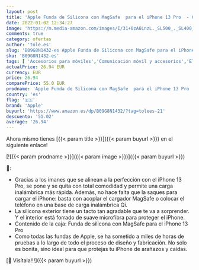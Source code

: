 ```yaml
---
layout: post
title: 'Apple Funda de Silicona con MagSafe  para el iPhone 13 Pro  - Caléndula'
date: 2022-01-02 12:34:27
image: 'https://m.media-amazon.com/images/I/31+0zA6LnzL._SL500_._SL400_.jpg'
comments: true
category: ofertas
author: 'tole.es'
slug: 'B09G8N1432-es Apple Funda de Silicona con MagSafe para el iPhone 13 Pro...'
sku: 'B09G8N1432-es'
tags: [ 'Accesorios para móviles','Comunicación móvil y accesorios','Electrónica','Fundas y carcasas para teléfonos móviles','apple','iphone', ]
actualPrice: 26.94 EUR
currency: EUR
price: 26.94
comparePrice: 55.0 EUR
prodname: 'Apple Funda de Silicona con MagSafe  para el iPhone 13 Pro  - Caléndula'
country: 'es'
flag: '🇪🇸'
brand: 'Apple'
buyurl: 'https://www.amazon.es/dp/B09G8N1432/?tag=tolees-21'
descuento: '51.02'
average: '26.94'
---
```


Ahora mismo tienes [{{< param title >}}]({{< param buyurl >}}) en el siguiente enlace!

[![{{< param prodname >}}]({{< param image >}})]({{< param buyurl >}})

🔎:

- Gracias a los imanes que se alinean a la perfección con el iPhone 13 Pro, se pone y se quita con total comodidad y permite una carga inalámbrica más rápida. Además, no hace falta que la saques para cargar el iPhone: basta con acoplar el cargador MagSafe o colocar el teléfono en una base de carga inalámbrica Qi.
- La silicona exterior tiene un tacto tan agradable que te va a sorprender. Y el interior está forrado de suave microfibra para proteger el iPhone.
- Contenido de la caja: Funda de silicona con MagSafe para el iPhone 13 Pro
- Como todas las fundas de Apple, se ha sometido a miles de horas de pruebas a lo largo de todo el proceso de diseño y fabricación. No solo es bonita, sino ideal para que protejas tu iPhone de arañazos y caídas.

[🛒 Visítala!!!]({{< param buyurl >}})
